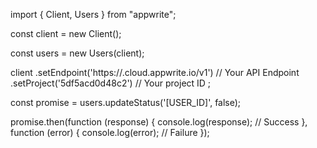 import { Client, Users } from "appwrite";

const client = new Client();

const users = new Users(client);

client
    .setEndpoint('https://<REGION>.cloud.appwrite.io/v1') // Your API Endpoint
    .setProject('5df5acd0d48c2') // Your project ID
;

const promise = users.updateStatus('[USER_ID]', false);

promise.then(function (response) {
    console.log(response); // Success
}, function (error) {
    console.log(error); // Failure
});